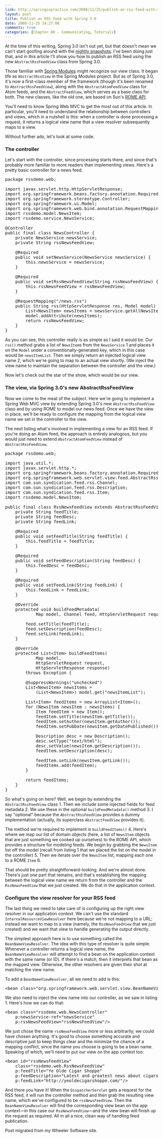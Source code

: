 ```yaml
---
link: http://springinpractice.com/2008/11/25/publish-an-rss-feed-with-spring-3-0/
layout: post
title: Publish an RSS feed with Spring 3.0
date: 2008-11-25 14:27:00
comments: true
categories: [Chapter 08 - Communicating, Tutorials]
---
```

At the time of this writing, Spring 3.0 isn't out yet, but that doesn't mean we can't start goofing around with the <a href="http://static.springframework.org/downloads/nightly/snapshot-download.php?project=SPR">nightly snapshots</a>. I've been doing just that, and in this article I'll show you how to publish an RSS feed using the new <code>AbstractRssFeedView</code> class from Spring 3.0.

Those familiar with <a href="https://springmodules.dev.java.net/">Spring Modules</a> might recognize our view class. It began life as <code>AbstractRssView</code> in the Spring Modules project. But as of Spring 3.0, it's now a first-class member of the framework (though it's been renamed to <code>AbstractRssFeedView</code>), along with the <code>AbstractAtomFeedView</code> class for Atom feeds, and the <code>AbstractFeedView</code>, which serves as a base class for both. The new classes, like the old one, are based on Sun's <a href="https://rome.dev.java.net/">ROME API</a>.

You'll need to know Spring Web MVC to get the most out of this article. In particular, you'll need to understand the relationship between controllers and views, which in a nutshell is this: when a controller is done processing a request, it returns a logical view name that a view resolver subsequently maps to a view.

Without further ado, let's look at some code.

<h3>The controller</h3>

Let's start with the controller, since processing starts there, and since that's probably more familiar to more readers than implementing views. Here's a pretty basic controller for a news feed.

<pre>package rssdemo.web;

import javax.servlet.http.HttpServletResponse;
import org.springframework.beans.factory.annotation.Required;
import org.springframework.stereotype.Controller;
import org.springframework.ui.Model;
import org.springframework.web.bind.annotation.RequestMapping;
import rssdemo.model.NewsItem;
import rssdemo.service.NewsService;

@Controller
public final class NewsController {
    private NewsService newsService;
    private String rssNewsFeedView;
    
    @Required
    public void setNewsService(NewsService newsService) {
        this.newsService = newsService;
    }
    
    @Required
    public void setRssNewsFeedView(String rssNewsFeedView) {
        this.rssNewsFeedView = rssNewsFeedView;
    }
    
    @RequestMapping("/news.rss")
    public String rss(HttpServletResponse res, Model model) {
        List&lt;NewsItem&gt; newsItems = newsService.getAllNewsItems();
        model.addAttribute(newsItems);                                     // 1
        return rssNewsFeedView;                                            // 2
    }
}
</pre>

As you can see, this controller really is as simple as I said it would be. Our <code>rss()</code> method grabs a list of <code>NewsItem</code>s from the <code>NewsService</code> <span class="cueball">1</span> and places it on the <code>Model</code> under a conventionally-generated key, which in this case would be <code>newsItemList</code>. Then we simply return an injected logical view name <span class="cueball">2</span>, which we're going to map to an actual view shortly. (We inject the view name to maintain the separation between the controller and the view.)

Now let's check out the star of the show, which would be our view.

<h3>The view, via Spring 3.0's new AbstractRssFeedView</h3>

Now we come to the meat of the subject. Here we're going to implement a Spring Web MVC view by extending Spring 3.0's new <code>AbstractRssFeedView</code> class and by using ROME to model our news feed. Once we have the view in place, we'll be ready to configure the mapping from the logical view name we set in the controller to the view.

The next listing what's involved in implementing a view for an RSS feed. If you're doing an Atom feed, the approach is entirely analogous, but you would just need to extend <code>AbstractAtomFeedView</code> instead of <code>AbstractRssFeedView</code>.

<pre>package rssdemo.web;

import java.util.*;
import javax.servlet.http.*;
import org.springframework.beans.factory.annotation.Required;
import org.springframework.web.servlet.view.feed.AbstractRssFeedView;
import com.sun.syndication.feed.rss.Channel;
import com.sun.syndication.feed.rss.Description;
import com.sun.syndication.feed.rss.Item;
import rssdemo.model.NewsItem;

public final class RssNewsFeedView extends AbstractRssFeedView {           // 1
    private String feedTitle;                                              // 2
    private String feedDesc;
    private String feedLink;
    
    @Required
    public void setFeedTitle(String feedTitle) {
        this.feedTitle = feedTitle;
    }
    
    @Required
    public void setFeedDescription(String feedDesc) {
        this.feedDesc = feedDesc;
    }
    
    @Required
    public void setFeedLink(String feedLink) {
        this.feedLink = feedLink;
    }

    @Override
    protected void buildFeedMetadata(
            Map model, Channel feed, HttpServletRequest request) {         // 3
        
        feed.setTitle(feedTitle);
        feed.setDescription(feedDesc);
        feed.setLink(feedLink);
    }
    
    @Override
    protected List&lt;Item&gt; buildFeedItems(
            Map model,
            HttpServletRequest request,
            HttpServletResponse response)
        throws Exception {                                                 // 4
        
        @SuppressWarnings("unchecked")
        List&lt;NewsItem&gt; newsItems =
            (List&lt;NewsItem&gt;) model.get("newsItemList");                    // 5
        
        List&lt;Item&gt; feedItems = new ArrayList&lt;Item&gt;();
        for (NewsItem newsItem : newsItems) {                              // 6
            Item feedItem = new Item();
            feedItem.setTitle(newsItem.getTitle());
            feedItem.setAuthor(newsItem.getAuthor());
            feedItem.setPubDate(newsItem.getDatePublished());
            
            Description desc = new Description();
            desc.setType("text/html");
            desc.setValue(newsItem.getDescription());
            feedItem.setDescription(desc);
            
            feedItem.setLink(newsItem.getLink());
            feedItems.add(feedItem);
        }
        
        return feedItems;
    }
}</pre>

So what's going on here? Well, we begin by extending the <code>AbstractRssFeedView</code> class <span class="cueball">1</span>. Then we include some injected fields for feed metadata <span class="cueball">2</span>. We use these in the optional <code>buildFeedMetadata()</code> method <span class="cueball">3</span>. I say "optional" because the <code>AbstractRssFeedView</code> provides a dummy implementation (actually, its superclass <code>AbstractFeedView</code> provides it).

The method we're required to implement is <code>buildFeedItems()</code> <span class="cueball">4</span>. Here's where we map our list of domain objects (here, a list of <code>NewsItem</code> objects that are just something we cooked up ourselves) to the ROME API, which provides a structure for modeling feeds. We begin by grabbing the <code>NewsItem</code> list off the model (recall from listing 1 that we placed the list on the model in the controller) <span class="cueball">5</span>. Then we iterate over the <code>NewsItem</code> list, mapping each one to a ROME <code>Item</code> <span class="cueball">6</span>.

That should be pretty straightforward-looking. And we're almost done. There's just one part that remains, and that's establishing the mapping between the logical view name we return from the controller and the <code>RssNewsFeedView</code> that we just created. We do that in the application context.

<h3>Configure the view resolver for your RSS feed</h3>

The last thing we need to take care of is configuring up the right view resolver in our application context. We can't use the standard <code>InternalResourceViewResolver</code> here because we're not mapping to a URL; instead we want to map to a view (namely, the <code>RssNewsFeedView</code> that we just created) and we want that view to handle generating the output directly.

The simplest approach here is to use something called the <code>BeanNameViewResolver</code>. The idea with this type of resolver is quite simple. Whenever a controller returns a logical view name, the <code>BeanNameViewResolver</code> will attempt to find a bean on the application context with the same name (or ID). If there's a match, then it interprets that bean as the mapped view. Otherwise, the other resolvers are given their shot at matching the view name.

To add a <code>BeanNameViewResolver</code>, all we need to add is this:

<pre>&lt;bean class="org.springframework.web.servlet.view.BeanNameViewResolver"/&gt;</pre>

We also need to inject the view name into our controller, as we saw in listing 1. Here's how we can do that:

<pre>&lt;bean class="rssdemo.web.NewsController"
    p:newsService-ref="newsService"
    p:rssNewsFeedView="rssNewsFeedView"/&gt;</pre>

We just chose the name <code>rssNewsFeedView</code> more or less arbitrarily; we could have chosen anything. It's good to choose something accurate and descriptive just to keep things clear and the minimize the chance of a mapping conflict, since the name you choose is going to be a bean name. Speaking of which, we'll need to put our view on the app context too:

<pre>&lt;bean id="rssNewsFeedView"
    class="rssdemo.web.RssNewsFeedView"
    p:feedTitle="Ye Olde Cigar Shoppe"
    p:feedDescription="Latest and greatest news about cigars"
    p:feedLink="http://yeoldecigarshoppe.com/"/&gt;</pre>

And there you have it! When the <code>DispatcherServlet</code> gets a request for the RSS feed, it will run the controller method and then grab the resulting view name, which we've configured to be <code>rssNewsFeedView</code>. Then the <code>BeanNameViewResolver</code> will find the corresponding view bean on the app context&mdash;in this case our <code>RssNewsFeedView</code>&mdash;and the view bean will finish up the request as required. All in all a nice, clean way of handling feed publication.

<span class="icon stickyNote">Post migrated from my Wheeler Software site.</span>